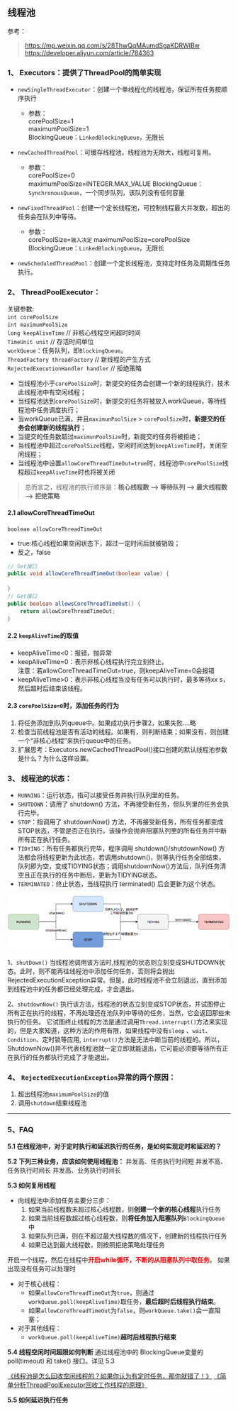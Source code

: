 ## 线程池
参考：
> https://mp.weixin.qq.com/s/28ThwQqMAumdSgaKDRWlBw
> https://developer.aliyun.com/article/784363

### 1、 Executors：提供了ThreadPool的简单实现
- ```newSingleThreadExecutor```：创建一个单线程化的线程池，保证所有任务按顺序执行
  - 参数：  
  corePoolSize=1  
  maximumPoolSize=1  
  BlockingQueue：```LinkedBlockingQueue```，无限长

- ```newCachedThreadPool```：可缓存线程池，线程池为无限大，线程可复用。
  - 参数：  
  corePoolSize=0  
  maximumPoolSize=INTEGER.MAX_VALUE
  BlockingQueue：```SynchronousQueue```，一个同步队列，该队列没有任何容量
  
- ```newFixedThreadPool```：创建一个定长线程池，可控制线程最大并发数，超出的任务会在队列中等待。
  - 参数：  
  corePoolSize=`输入决定` 
  maximumPoolSize=corePoolSize  
  BlockingQueue：```LinkedBlockingQueue```，无限长

- ```newScheduledThreadPool```：创建一个定长线程池，支持定时任务及周期性任务执行。



### 2、 ThreadPoolExecutor：
关键参数:  
```int corePoolSize```  
```int maximumPoolSize```  
```long keepAliveTime```	// 非核心线程空闲超时时间  
```TimeUnit unit```	// 存活时间单位  
```workQueue```：任务队列，即```BlockingQueue```。  
```ThreadFactory threadFactory```	// 新线程的产生方式  
```RejectedExecutionHandler handler``` // 拒绝策略  

- 当线程池小于`corePoolSize`时，新提交的任务会创建一个新的线程执行，技术此线程池中有空闲线程；
- 当线程池达到`corePoolSize`时，新提交的任务将被放入workQueue，等待线程池中任务调度执行；
- 当workQueue已满，并且`maximunPoolSize` > `corePoolSize`时，**新提交的任务会创建新的线程执行**；
- 当提交的任务数超过`maximunPoolSize`时，新提交的任务将被拒绝；
- 当线程池中超过`corePoolSize`线程，空闲时间达到`keepAliveTime`时，关闭空闲线程；
- 当线程池中设置`allowCoreThreadTimeOut=true`时，线程池中`corePoolSize`线程超过`keepAliveTime`时也将被关闭
> 总而言之，线程池的执行顺序是：**核心线程数 --> 等待队列 --> 最大线程数 --> 拒绝策略**

#### 2.1 allowCoreThreadTimeOut
```boolean allowCoreThreadTimeOut``` 
- true:核心线程如果空闲状态下，超过一定时间后就被销毁；
- 反之，false  
```java
// Set接口 
public void allowCoreThreadTimeOut(boolean value) {

}
// Get接口
public boolean allowsCoreThreadTimeOut() {
    return allowCoreThreadTimeOut;
}
```

#### 2.2 ```keepAliveTime```的取值
- keepAliveTime<0：报错，抛异常
- keepAliveTime=0：表示非核心线程执行完立刻终止。  
    注意：若allowCoreThreadTimeOut=true，则keepAliveTime=0会报错
- keepAliveTime>0：表示非核心线程当没有任务可以执行时，最多等待xx s，然后超时后结束该线程。

#### 2.3 ```corePoolSize=0```时，添加任务的行为
1. 将任务添加到队列queue中。如果成功执行步骤2，如果失败....略
2. 检查当前线程池是否有活动的线程。如果有，则判断结束；如果没有，则创建一个“非核心线程”来执行queue中的任务。
3. 扩展思考：Executors.newCachedThreadPool()接口创建的默认线程池参数是什么？为什么这样设置。


### 3、 线程池的状态：
- ```RUNNING```：运行状态，指可以接受任务并执行队列里的任务。
- ```SHUTDOWN```：调用了 shutdown() 方法，不再接受新任务，但队列里的任务会执行完毕。
- ```STOP```：指调用了 shutdownNow() 方法，不再接受新任务，所有任务都变成STOP状态，不管是否正在执行。该操作会抛弃阻塞队列里的所有任务并中断所有正在执行任务。
- ```TIDYING```：所有任务都执行完毕，程序调用 shutdown()/shutdownNow() 方法都会将线程更新为此状态，若调用shutdown()，则等执行任务全部结束，队列即为空，变成TIDYING状态；调用shutdownNow()方法后，队列任务清空且正在执行的任务中断后，更新为TIDYING状态。
- ```TERMINATED```：终止状态，当线程执行 terminated() 后会更新为这个状态。

![线程池生命周期](assets/2021-03-09-21-29-28.png)

1、```shutDown()``` 
当线程池调用该方法时,线程池的状态则立刻变成SHUTDOWN状态。此时，则不能再往线程池中添加任何任务，否则将会抛出RejectedExecutionException异常。但是，此时线程池不会立刻退出，直到添加到线程池中的任务都已经处理完成，才会退出。 

2、```shutdownNow()``` 
执行该方法，线程池的状态立刻变成STOP状态，并试图停止所有正在执行的线程，不再处理还在池队列中等待的任务，当然，它会返回那些未执行的任务。 
它试图终止线程的方法是通过调用```Thread.interrupt()```方法来实现的，但是大家知道，这种方法的作用有限，如果线程中没有```sleep``` 、```wait```、```Condition```、定时锁等应用, ```interrupt()```方法是无法中断当前的线程的。所以，ShutdownNow()并不代表线程池就一定立即就能退出，它可能必须要等待所有正在执行的任务都执行完成了才能退出。
     

### 4、 ```RejectedExecutionException```异常的两个原因：
1. 超出线程池```maximumPoolSize```的值
2. 调用```shutdown```结束线程池

--------

### 5、FAQ

**5.1 在线程池中，对于定时执行和延迟执行的任务，是如何实现定时和延迟的？**

**5.2 下列三种业务，应该如何使用线程池：**
并发高、任务执行时间短
并发不高、任务执行时间长
并发高、业务执行时间长

**5.3 如何复用线程**
- 向线程池中添加任务主要分三步：
    1. 如果当前线程数未超过核心线程数，则**创建一个新的核心线程**执行任务
    2. 如果当前线程数超过核心线程数，则**将任务加入阻塞队列**```BlockingQueue```中
    3. 如果队列已满，则在不超过最大线程数的情况下，创建新的线程执行任务
    4. 如果已达到最大线程数，则按照拒绝策略处理任务

开启一个线程，然后在线程中<font color=red>**开启while循环，不断的从阻塞队列中取任务**</font>。
如果出现没有任务可以处理时
- 对于核心线程：
    - 如果```allowCoreThreadTimeOut```为```true```，则通过```workQueue.poll(keepAliveTime)```取任务，**最后超时后线程执行结束**。
    - 如果```allowCoreThreadTimeOut```为```false```，则```workQueue.take()```会一直阻塞；
- 对于其他线程：
    - ```workQueue.poll(keepAliveTime)```**超时后线程执行结束**

**5.4 线程空闲时间超限如何判断**
通过线程池中的 BlockingQueue变量的 poll(timeout) 和 take() 接口。详见 5.3 

[《线程池是怎么回收空闲线程的？如果你认为有定时任务，那你就错了！》](https://www.jianshu.com/p/7f909bb27038)
[《简单分析ThreadPoolExecutor回收工作线程的原理》](https://www.cnblogs.com/kingsleylam/p/11241625.html)

**5.5 如何延迟执行任务**



